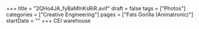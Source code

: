 +++
title = "2QHo4JA_fyBaMlnKsRiR.avif"
draft = false
tags = ["Photos"]
categories = ["Creative Engineering"]
pages = ["Fats Gorilla (Animatronic)"]
startDate = ""
+++
CEI warehouse
